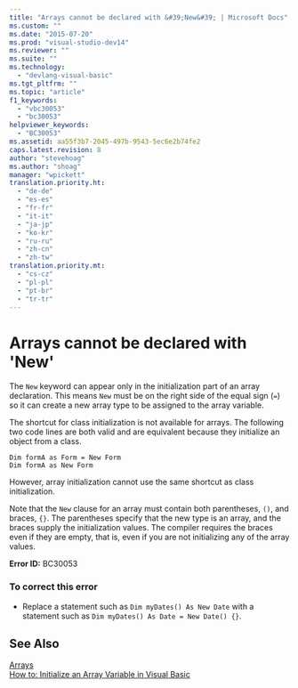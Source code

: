 ```yaml
---
title: "Arrays cannot be declared with &#39;New&#39; | Microsoft Docs"
ms.custom: ""
ms.date: "2015-07-20"
ms.prod: "visual-studio-dev14"
ms.reviewer: ""
ms.suite: ""
ms.technology: 
  - "devlang-visual-basic"
ms.tgt_pltfrm: ""
ms.topic: "article"
f1_keywords: 
  - "vbc30053"
  - "bc30053"
helpviewer_keywords: 
  - "BC30053"
ms.assetid: aa55f3b7-2045-497b-9543-5ec6e2b74fe2
caps.latest.revision: 8
author: "stevehoag"
ms.author: "shoag"
manager: "wpickett"
translation.priority.ht: 
  - "de-de"
  - "es-es"
  - "fr-fr"
  - "it-it"
  - "ja-jp"
  - "ko-kr"
  - "ru-ru"
  - "zh-cn"
  - "zh-tw"
translation.priority.mt: 
  - "cs-cz"
  - "pl-pl"
  - "pt-br"
  - "tr-tr"
---
```

# Arrays cannot be declared with &#39;New&#39;
The `New` keyword can appear only in the initialization part of an array declaration. This means `New` must be on the right side of the equal sign (`=`) so it can create a new array type to be assigned to the array variable.  
  
 The shortcut for class initialization is not available for arrays. The following two code lines are both valid and are equivalent because they initialize an object from a class.  
  
```  
Dim formA as Form = New Form  
Dim formA as New Form  
```  
  
 However, array initialization cannot use the same shortcut as class initialization.  
  
 Note that the `New` clause for an array must contain both parentheses, `()`, and braces, `{}`. The parentheses specify that the new type is an array, and the braces supply the initialization values. The compiler requires the braces even if they are empty, that is, even if you are not initializing any of the array values.  
  
 **Error ID:** BC30053  
  
### To correct this error  
  
-   Replace a statement such as `Dim myDates() As New Date` with a statement such as `Dim myDates() As Date = New Date() {}`.  
  
## See Also  
 [Arrays](/dotnet/visual-basic/programming-guide/language-features/arrays/index)   
 [How to: Initialize an Array Variable in Visual Basic](http://msdn.microsoft.com/en-us/Library/aadd7a60-7ca4-4608-b986-091f19e7fc10)